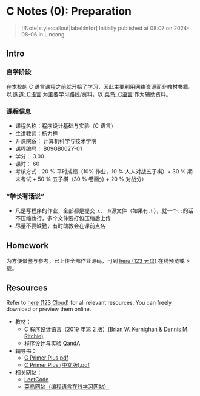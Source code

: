 # C Notes (0): Preparation

> [!Note|style:callout|label:Infor]
Initially published at 08:07 on 2024-08-06 in Lincang.


## Intro

### 自学阶段

在本校的 C 语言课程之前就开始了学习，因此主要利用网络资源而非教材书籍。以 [网道: C语言](https://wangdoc.com/clang/) 为主要学习路线/资料，以 [菜鸟: C语言](https://www.runoob.com/cprogramming/c-tutorial.html) 作为辅助资料。

<!-- 
- 教材：[C程序设计语言（Brian W. Kernighan & Dennis M. Ritchie）(2019年第2版)](https://www.writebug.com/static/uploads/2024/8/23/10a1d56c28ff4ee46cbb2a4186c56393.pdf)
- 其它：[程序设计与实验 QandA](https://pan.renjikai.com/Academic/C-Tutorial/%E7%A8%8B%E5%BA%8F%E8%AE%BE%E8%AE%A1%E5%9F%BA%E7%A1%80%E4%B8%8E%E5%AE%9E%E9%AA%8C%20Directive%E4%B8%8EQ&A.md)
 -->


### 课程信息

- 课程名称：程序设计基础与实验（C 语言）
- 主讲教师：杨力祥
- 开课院系：	计算机科学与技术学院
- 课程编号：	B09GB002Y-01
- 学分：	3.00
- 课时：	60
- 考核方式：20 % 平时成绩（10% 作业，10 % 人人对战五子棋）+ 30 % 期末考试 + 50 % 五子棋（30 % 卷面分 + 20 % 对战分）

### “学长有话说”

- 凡是写程序的作业，全部都是提交`.c`、`.h`源文件（如果有`.h`），就一个`.c`的话不压缩也行，多个文件要打包压缩后上传
- 尽量不要缺勤，有时助教会在课前点名

## Homework

为方便借鉴与参考，已上传全部作业源码，可到 [here (123 云盘)](https://www.123865.com/s/0y0pTd-LXKj3) 在线预览或下载。


## Resources

Refer to [here (123 Cloud)](https://www.123865.com/s/0y0pTd-iXKj3) for all relevant resources. You can freely download or preview them online. 

- 教材：
  - [C 程序设计语言（2019 年第 2 版）(Brian W. Kernighan & Dennis M. Ritchie)](https://www.writebug.com/static/uploads/2024/8/30/3119b9e68008855ca5337dc7f5595505.pdf)
  - [程序设计与实验 QandA](https://pan.renjikai.com/Academic/C-Tutorial/%E7%A8%8B%E5%BA%8F%E8%AE%BE%E8%AE%A1%E5%9F%BA%E7%A1%80%E4%B8%8E%E5%AE%9E%E9%AA%8C%20Directive%E4%B8%8EQ&A.md)
- 辅导书：
  - [C Primer Plus.pdf](https://www.writebug.com/static/uploads/2024/7/15/88b144651f365b83c740c6b1d8938c84.pdf)
  - [C Primer Plus (中文版).pdf](https://s.b1n.net/p4Mhc)
- 相关网站：
  - [LeetCode](https://leetcode.cn/)	
  - [菜鸟网站（编程语言在线学习网站）](https://www.runoob.com/)

